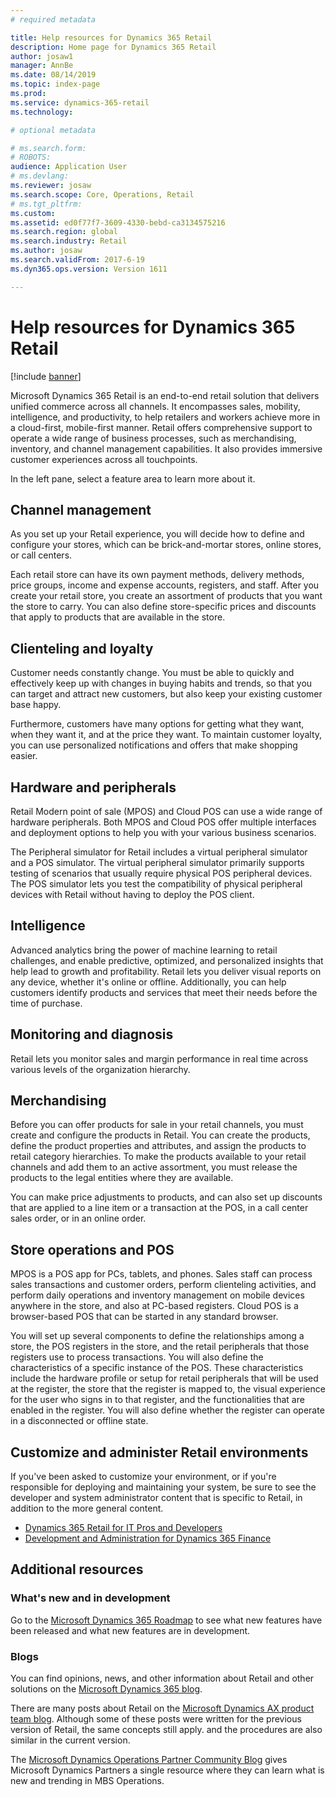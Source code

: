 ```yaml
---
# required metadata

title: Help resources for Dynamics 365 Retail 
description: Home page for Dynamics 365 Retail
author: josaw1
manager: AnnBe
ms.date: 08/14/2019
ms.topic: index-page
ms.prod: 
ms.service: dynamics-365-retail
ms.technology: 

# optional metadata

# ms.search.form: 
# ROBOTS: 
audience: Application User
# ms.devlang: 
ms.reviewer: josaw
ms.search.scope: Core, Operations, Retail
# ms.tgt_pltfrm: 
ms.custom: 
ms.assetid: ed0f77f7-3609-4330-bebd-ca3134575216
ms.search.region: global
ms.search.industry: Retail
ms.author: josaw
ms.search.validFrom: 2017-6-19
ms.dyn365.ops.version: Version 1611

---
```


# Help resources for Dynamics 365 Retail

[!include [banner](includes/banner.md)]

Microsoft Dynamics 365 Retail is an end-to-end retail solution that delivers unified commerce across all channels. It encompasses sales, mobility, intelligence, and productivity, to help retailers and workers achieve more in a cloud-first, mobile-first manner. Retail offers comprehensive support to operate a wide range of business processes, such as merchandising, inventory, and channel management capabilities. It also provides immersive customer experiences across all touchpoints.

In the left pane, select a feature area to learn more about it.

## Channel management

As you set up your Retail experience, you will decide how to define and configure your stores, which can be brick-and-mortar stores, online stores, or call centers.

Each retail store can have its own payment methods, delivery methods, price groups, income and expense accounts, registers, and staff. After you create your retail store, you create an assortment of products that you want the store to carry. You can also define store-specific prices and discounts that apply to products that are available in the store.

## Clienteling and loyalty

Customer needs constantly change. You must be able to quickly and effectively keep up with changes in buying habits and trends, so that you can target and attract new customers, but also keep your existing customer base happy.

Furthermore, customers have many options for getting what they want, when they want it, and at the price they want. To maintain customer loyalty, you can use personalized notifications and offers that make shopping easier.

## Hardware and peripherals

Retail Modern point of sale (MPOS) and Cloud POS can use a wide range of hardware peripherals. Both MPOS and Cloud POS offer multiple interfaces and deployment options to help you with your various business scenarios.

The Peripheral simulator for Retail includes a virtual peripheral simulator and a POS simulator. The virtual peripheral simulator primarily supports testing of scenarios that usually require physical POS peripheral devices. The POS simulator lets you test the compatibility of physical peripheral devices with Retail without having to deploy the POS client.

## Intelligence

Advanced analytics bring the power of machine learning to retail challenges, and enable predictive, optimized, and personalized insights that help lead to growth and profitability. Retail lets you deliver visual reports on any device, whether it's online or offline. Additionally, you can help customers identify products and services that meet their needs before the time of purchase.

## Monitoring and diagnosis

Retail lets you monitor sales and margin performance in real time across various levels of the organization hierarchy.

## Merchandising

Before you can offer products for sale in your retail channels, you must create and configure the products in Retail. You can create the products, define the product properties and attributes, and assign the products to retail category hierarchies. To make the products available to your retail channels and add them to an active assortment, you must release the products to the legal entities where they are available.

You can make price adjustments to products, and can also set up discounts that are applied to a line item or a transaction at the POS, in a call center sales order, or in an online order.

## Store operations and POS

MPOS is a POS app for PCs, tablets, and phones. Sales staff can process sales transactions and customer orders, perform clienteling activities, and perform daily operations and inventory management on mobile devices anywhere in the store, and also at PC-based registers. Cloud POS is a browser-based POS that can be started in any standard browser.

You will set up several components to define the relationships among a store, the POS registers in the store, and the retail peripherals that those registers use to process transactions. You will also define the characteristics of a specific instance of the POS. These characteristics include the hardware profile or setup for retail peripherals that will be used at the register, the store that the register is mapped to, the visual experience for the user who signs in to that register, and the functionalities that are enabled in the register. You will also define whether the register can operate in a disconnected or offline state.

## Customize and administer Retail environments

If you've been asked to customize your environment, or if you're responsible for deploying and maintaining your system, be sure to see the developer and system administrator content that is specific to Retail, in addition to the more general content.

- [Dynamics 365 Retail for IT Pros and Developers](dev-itpro/dev-retail-home-page.md)
- [Development and Administration for Dynamics 365 Finance](../dev-itpro/dev-tools/developer-home-page.md)

## Additional resources

### What's new and in development

Go to the [Microsoft Dynamics 365 Roadmap](https://roadmap.dynamics.com/) to see what new features have been released and what new features are in development.

### Blogs

You can find opinions, news, and other information about Retail and other solutions on the [Microsoft Dynamics 365 blog](https://community.dynamics.com/b/msftdynamicsblog).

There are many posts about Retail on the [Microsoft Dynamics AX product team blog](https://blogs.msdn.microsoft.com/dax/). Although some of these posts were written for the previous version of Retail, the same concepts still apply. and the procedures are also similar in the current version.

The [Microsoft Dynamics Operations Partner Community Blog](https://community.dynamics.com/partner/b/operationspartnercommunityblog) gives Microsoft Dynamics Partners a single resource where they can learn what is new and trending in MBS Operations.

